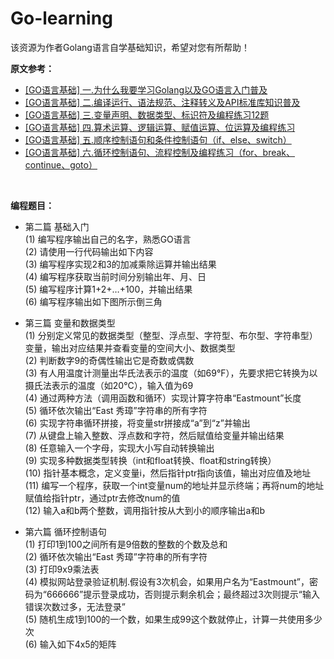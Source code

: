 # Go-learning
该资源为作者Golang语言自学基础知识，希望对您有所帮助！


<B>原文参考：</B>
- [[GO语言基础] 一.为什么我要学习Golang以及GO语言入门普及](https://blog.csdn.net/Eastmount/article/details/111150449)
- [[GO语言基础] 二.编译运行、语法规范、注释转义及API标准库知识普及](https://blog.csdn.net/Eastmount/article/details/113151363)
- [[GO语言基础] 三.变量声明、数据类型、标识符及编程练习12题](https://blog.csdn.net/Eastmount/article/details/113399802)
- [[GO语言基础] 四.算术运算、逻辑运算、赋值运算、位运算及编程练习](https://blog.csdn.net/Eastmount/article/details/113661528)
- [[GO语言基础] 五.顺序控制语句和条件控制语句（if、else、switch）](https://blog.csdn.net/Eastmount/article/details/113804706)
- [[GO语言基础] 六.循环控制语句、流程控制及编程练习（for、break、continue、goto）](https://blog.csdn.net/Eastmount/article/details/113826055)


<br />

<B>编程题目：</B>
- 第二篇 基础入门 <br />
(1) 编写程序输出自己的名字，熟悉GO语言 <br />
(2) 请使用一行代码输出如下内容 <br />
(3) 编写程序实现2和3的加减乘除运算并输出结果 <br />
(4) 编写程序获取当前时间分别输出年、月、日 <br />
(5) 编写程序计算1+2+…+100，并输出结果 <br />
(6) 编写程序输出如下图所示倒三角 <br />

- 第三篇 变量和数据类型 <br />
(1) 分别定义常见的数据类型（整型、浮点型、字符型、布尔型、字符串型）变量，输出对应结果并查看变量的空间大小、数据类型 <br />
(2) 判断数字9的奇偶性输出它是奇数或偶数 <br />
(3) 有人用温度计测量出华氏法表示的温度（如69°F），先要求把它转换为以摄氏法表示的温度（如20°C），输入值为69 <br />
(4) 通过两种方法（调用函数和循环）实现计算字符串“Eastmount”长度 <br />
(5) 循环依次输出“East 秀璋”字符串的所有字符 <br />
(6) 实现字符串循环拼接，将变量str拼接成“a”到“z”并输出 <br />
(7) 从键盘上输入整数、浮点数和字符，然后赋值给变量并输出结果 <br />
(8) 任意输入一个字母，实现大小写自动转换输出 <br />
(9) 实现多种数据类型转换（int和float转换、float和string转换） <br />
(10) 指针基本概念，定义变量i，然后指针ptr指向该值，输出对应值及地址 <br />
(11) 编写一个程序，获取一个int变量num的地址并显示终端；再将num的地址赋值给指针ptr，通过ptr去修改num的值 <br />
(12) 输入a和b两个整数，调用指针按从大到小的顺序输出a和b <br />


- 第六篇 循环控制语句<br />
(1) 打印1到100之间所有是9倍数的整数的个数及总和 <br />
(2) 循环依次输出“East 秀璋”字符串的所有字符 <br />
(3) 打印9x9乘法表 <br />
(4) 模拟网站登录验证机制.假设有3次机会，如果用户名为“Eastmount”，密码为“666666”提示登录成功，否则提示剩余机会；最终超过3次则提示“输入错误次数过多，无法登录” <br />
(5) 随机生成1到100的一个数，如果生成99这个数就停止，计算一共使用多少次 <br />
(6) 输入如下4x5的矩阵 <br />

